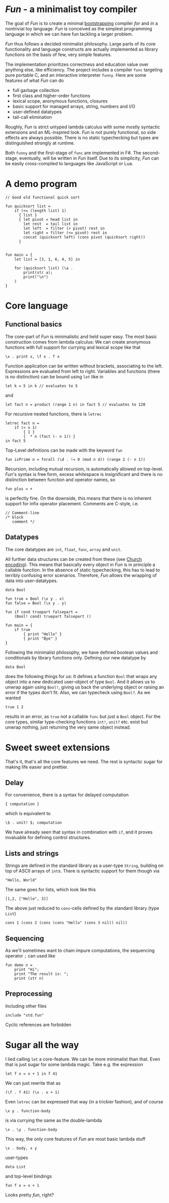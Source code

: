# *Fun* - a minimalist toy compiler 

The goal of *Fun* is to create a minimal [bootstrapping](https://en.wikipedia.org/wiki/Bootstrapping_(compilers)) compiler *for* and *in* a nontrivial toy language. *Fun* is conceived as the simplest programming language in which we can have fun tackling a larger problem.

*Fun* thus follows a decided minimalist philosophy. Large parts of its core functionality and language constructs are actually implemented as library functions on the basis of few, very simple features.

The implementation prioritizes correctness and education value over anything else, like efficiency. The project includes a compiler `func` targeting pure portable C, and an interactive interpreter `funny`. Here are some features of what *Fun* can do

* full garbage collection
* first class and higher-order functions
* lexical scope, anonymous functions, closures
* basic support for managed arrays, string, numbers and I/O
* user-defined datatypes
* tail-call elimination

Roughly, *Fun* is strict untyped lambda calculus with some mostly syntactic extensions and an ML-inspired look. *Fun* is not purely functional, so side effects are always possible. There is no static typechecking but types are distinguished strongly at runtime.

Both `funny` and the first-stage of `func` are implemented in F#. The second-stage, eventually, will be written in *Fun* itself. Due to its simplicity, *Fun* can be easily cross-compiled to languages like JavaScript or Lua.

# A demo program

    // Good old functional quick sort

    fun quicksort list = 
        if (<= (length list) 1)
          { list }
          { let pivot = head list in 
            let rest  = tail list in 
            let left  = filter (> pivot) rest in
            let right = filter (<= pivot) rest in
            concat (quicksort left) (cons pivot (quicksort right))
          }
        

    fun main = { 
	    let list = [3, 1, 6, 4, 5] in
	
	    for (quicksort list) (\a . 
	        print(str a);
	        print("\n")
	    )
	}

# Core language

## Functional basics

The core-part of *Fun* is minimalistic and held super easy. The most basic construction comes from lambda calculus: We can create anonymous functions with full support for currying and lexical scope like that

    \x . print x, \f x . f x

Function application can be written without brackets, associating to the left. Expressions are evaluated from left to right. Variables and functions (there is no distinction) can be bound using `let` like in

    let k = 5 in k // evaluates to 5

and

    let fact n = product (range 1 n) in fact 5 // evaluates to 120

For recursive nested functions, there is `letrec`

    letrec fact n = 
        if (< n 1) 
            { 1 }
            {  * n (fact (- n 1)) }
    in fact 5

Top-Level definitions can be made with the keyword `fun`

    fun isPrime n = forall (\d . != 0 (mod n d)) (range 2 (- n 1))

Recursion, including mutual recursion, is automatically allowed on top-level. *Fun*'s syntax is free form, excess whitespace is insignificant and there is no distinction between function and operator names, so

    fun plus = +

is perfectly fine. On the downside, this means that there is no inherent support for infix operator placement. Comments are C-style, i.e.

    // Comment-line
    /* block
       comment */

## Datatypes

The core datatypes are `int`, `float`, `func`, `array` and `unit`. 

All further data structures can be created from these (see [Church encoding](https://en.wikipedia.org/wiki/Church_encoding)). This means that basically every object in *Fun* is in principle a callable function. In the absence of static typechecking, this has to lead to terribly confusing error scenarios. Therefore, *Fun* allows the wrapping of data into user-datatypes.

    data Bool
	
	fun true = Bool (\x y . x)
	fun false = Bool (\x y . y)

    fun if cond truepart falsepart = 
        (Bool! cond) truepart falsepart ()

    fun main = {
		if true 
			{ print "Hello" }
			{ print "Bye" }
	}

Following the minimalist philosophy, we have defined boolean values and conditionals by library functions only. Defining our new datatype by

    data Bool

does the following things for us: It defines a function `Bool` that wraps any object into a new dedicated user-object of type `Bool`. And it allows us to unwrap again using `Bool!`, giving us back the underlying object or raising an error if the types don't fit. Also, we can typecheck using `Bool?`. As we wanted

    true 1 2 

results in an error, as `true` not a callable `func` but just a `Bool` object. For the core types, similar type-checking functions `int!`, `unit?` etc. exist but unwrap nothing, just returning the very same object instead.

# Sweet sweet extensions

That's it, that's all the core features we need. The rest is syntactic sugar for making life easier and prettier.

## Delay

For convenience, there is a syntax for delayed computation

    { computation }

which is equivalent to 

    \$ . unit! $; computation

We have already seen that syntax in combination with `if`, and it proves invaluable for defining control structures.

## Lists and strings

Strings are defined in the standard library as a user-type `String`, building on top of ASCII arrays of `int`s. There is syntactic support for them though via

    "Hello, World"

The same goes for lists, which look like this

    [1,2, ["Hello", 3]]

The above just reduced to `cons`-cells defined by the standard library (type `List`)

    cons 1 (cons 2 (cons (cons "Hello" (cons 3 nil)) nil))

## Sequencing

As we'll sometimes want to chain impure computations, the sequencing operator `;` can used like

    fun demo n = 
        print "Hi";
        print "The result is: ";
        print (str n)

## Preprocessing

Including other files

    include "std.fun"

Cyclic references are forbidden

# Sugar all the way

I lied calling `let` a core-feature. We can be more minimalist than that. Even that is just sugar for some lambda magic. Take e.g. the expression

    let f x = x + 1 in f 41

We can just rewrite that as

    (\f . f 41) (\x . x + 1)

Even `letrec` can be expressed that way (in a trickier fashion), and of course 

    \x y . function-body

is via currying the same as the double-lambda

    \x . \y . function-body

This way, the only core features of *Fun* are most basic lambda stuff

    \x . body, x y

user-types

    data List

and top-level bindings

    fun f x = x + 1

Looks pretty *fun*, right?